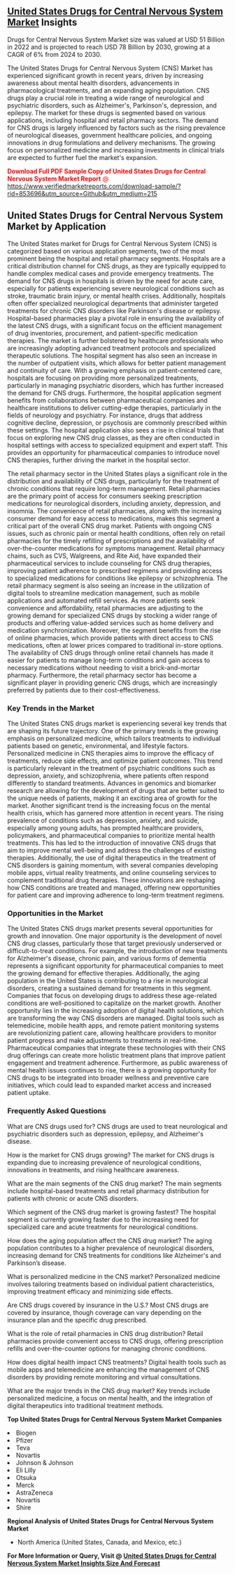 <h2><a href="https://www.verifiedmarketreports.com/download-sample/?rid=853696&amp;utm_source=Github&amp;utm_medium=215" target="_blank">United States Drugs for Central Nervous System Market</a> Insights</h2><p>Drugs for Central Nervous System Market size was valued at USD 51 Billion in 2022 and is projected to reach USD 78 Billion by 2030, growing at a CAGR of 6% from 2024 to 2030.</p><p><p>The United States Drugs for Central Nervous System (CNS) Market has experienced significant growth in recent years, driven by increasing awareness about mental health disorders, advancements in pharmacological treatments, and an expanding aging population. CNS drugs play a crucial role in treating a wide range of neurological and psychiatric disorders, such as Alzheimer's, Parkinson's, depression, and epilepsy. The market for these drugs is segmented based on various applications, including hospital and retail pharmacy sectors. The demand for CNS drugs is largely influenced by factors such as the rising prevalence of neurological diseases, government healthcare policies, and ongoing innovations in drug formulations and delivery mechanisms. The growing focus on personalized medicine and increasing investments in clinical trials are expected to further fuel the market's expansion. <p><span class=""><span style="color: #ff0000;"><strong>Download Full PDF Sample Copy of United States Drugs for Central Nervous System Market Report</strong> @ </span><a href="https://www.verifiedmarketreports.com/download-sample/?rid=853696&amp;utm_source=Github&amp;utm_medium=215" target="_blank">https://www.verifiedmarketreports.com/download-sample/?rid=853696&amp;utm_source=Github&amp;utm_medium=215</a></span></p></p> <h2>United States Drugs for Central Nervous System Market by Application</h2> <p>The United States market for Drugs for Central Nervous System (CNS) is categorized based on various application segments, two of the most prominent being the hospital and retail pharmacy segments. Hospitals are a critical distribution channel for CNS drugs, as they are typically equipped to handle complex medical cases and provide emergency treatments. The demand for CNS drugs in hospitals is driven by the need for acute care, especially for patients experiencing severe neurological conditions such as stroke, traumatic brain injury, or mental health crises. Additionally, hospitals often offer specialized neurological departments that administer targeted treatments for chronic CNS disorders like Parkinson's disease or epilepsy. Hospital-based pharmacies play a pivotal role in ensuring the availability of the latest CNS drugs, with a significant focus on the efficient management of drug inventories, procurement, and patient-specific medication therapies. The market is further bolstered by healthcare professionals who are increasingly adopting advanced treatment protocols and specialized therapeutic solutions. The hospital segment has also seen an increase in the number of outpatient visits, which allows for better patient management and continuity of care. With a growing emphasis on patient-centered care, hospitals are focusing on providing more personalized treatments, particularly in managing psychiatric disorders, which has further increased the demand for CNS drugs. Furthermore, the hospital application segment benefits from collaborations between pharmaceutical companies and healthcare institutions to deliver cutting-edge therapies, particularly in the fields of neurology and psychiatry. For instance, drugs that address cognitive decline, depression, or psychosis are commonly prescribed within these settings. The hospital application also sees a rise in clinical trials that focus on exploring new CNS drug classes, as they are often conducted in hospital settings with access to specialized equipment and expert staff. This provides an opportunity for pharmaceutical companies to introduce novel CNS therapies, further driving the market in the hospital sector. </p> <p>The retail pharmacy sector in the United States plays a significant role in the distribution and availability of CNS drugs, particularly for the treatment of chronic conditions that require long-term management. Retail pharmacies are the primary point of access for consumers seeking prescription medications for neurological disorders, including anxiety, depression, and insomnia. The convenience of retail pharmacies, along with the increasing consumer demand for easy access to medications, makes this segment a critical part of the overall CNS drug market. Patients with ongoing CNS issues, such as chronic pain or mental health conditions, often rely on retail pharmacies for the timely refilling of prescriptions and the availability of over-the-counter medications for symptoms management. Retail pharmacy chains, such as CVS, Walgreens, and Rite Aid, have expanded their pharmaceutical services to include counseling for CNS drug therapies, improving patient adherence to prescribed regimens and providing access to specialized medications for conditions like epilepsy or schizophrenia. The retail pharmacy segment is also seeing an increase in the utilization of digital tools to streamline medication management, such as mobile applications and automated refill services. As more patients seek convenience and affordability, retail pharmacies are adjusting to the growing demand for specialized CNS drugs by stocking a wider range of products and offering value-added services such as home delivery and medication synchronization. Moreover, the segment benefits from the rise of online pharmacies, which provide patients with direct access to CNS medications, often at lower prices compared to traditional in-store options. The availability of CNS drugs through online retail channels has made it easier for patients to manage long-term conditions and gain access to necessary medications without needing to visit a brick-and-mortar pharmacy. Furthermore, the retail pharmacy sector has become a significant player in providing generic CNS drugs, which are increasingly preferred by patients due to their cost-effectiveness. </p> <h3>Key Trends in the Market</h3> <p>The United States CNS drugs market is experiencing several key trends that are shaping its future trajectory. One of the primary trends is the growing emphasis on personalized medicine, which tailors treatments to individual patients based on genetic, environmental, and lifestyle factors. Personalized medicine in CNS therapies aims to improve the efficacy of treatments, reduce side effects, and optimize patient outcomes. This trend is particularly relevant in the treatment of psychiatric conditions such as depression, anxiety, and schizophrenia, where patients often respond differently to standard treatments. Advances in genomics and biomarker research are allowing for the development of drugs that are better suited to the unique needs of patients, making it an exciting area of growth for the market. Another significant trend is the increasing focus on the mental health crisis, which has garnered more attention in recent years. The rising prevalence of conditions such as depression, anxiety, and suicide, especially among young adults, has prompted healthcare providers, policymakers, and pharmaceutical companies to prioritize mental health treatments. This has led to the introduction of innovative CNS drugs that aim to improve mental well-being and address the challenges of existing therapies. Additionally, the use of digital therapeutics in the treatment of CNS disorders is gaining momentum, with several companies developing mobile apps, virtual reality treatments, and online counseling services to complement traditional drug therapies. These innovations are reshaping how CNS conditions are treated and managed, offering new opportunities for patient care and improving adherence to long-term treatment regimens. </p> <h3>Opportunities in the Market</h3> <p>The United States CNS drugs market presents several opportunities for growth and innovation. One major opportunity is the development of novel CNS drug classes, particularly those that target previously underserved or difficult-to-treat conditions. For example, the introduction of new treatments for Alzheimer's disease, chronic pain, and various forms of dementia represents a significant opportunity for pharmaceutical companies to meet the growing demand for effective therapies. Additionally, the aging population in the United States is contributing to a rise in neurological disorders, creating a sustained demand for treatments in this segment. Companies that focus on developing drugs to address these age-related conditions are well-positioned to capitalize on the market growth. Another opportunity lies in the increasing adoption of digital health solutions, which are transforming the way CNS disorders are managed. Digital tools such as telemedicine, mobile health apps, and remote patient monitoring systems are revolutionizing patient care, allowing healthcare providers to monitor patient progress and make adjustments to treatments in real-time. Pharmaceutical companies that integrate these technologies with their CNS drug offerings can create more holistic treatment plans that improve patient engagement and treatment adherence. Furthermore, as public awareness of mental health issues continues to rise, there is a growing opportunity for CNS drugs to be integrated into broader wellness and preventive care initiatives, which could lead to expanded market access and increased patient uptake. </p> <h3>Frequently Asked Questions</h3> <p>What are CNS drugs used for? CNS drugs are used to treat neurological and psychiatric disorders such as depression, epilepsy, and Alzheimer's disease.</p> <p>How is the market for CNS drugs growing? The market for CNS drugs is expanding due to increasing prevalence of neurological conditions, innovations in treatments, and rising healthcare awareness.</p> <p>What are the main segments of the CNS drug market? The main segments include hospital-based treatments and retail pharmacy distribution for patients with chronic or acute CNS disorders.</p> <p>Which segment of the CNS drug market is growing fastest? The hospital segment is currently growing faster due to the increasing need for specialized care and acute treatments for neurological conditions.</p> <p>How does the aging population affect the CNS drug market? The aging population contributes to a higher prevalence of neurological disorders, increasing demand for CNS treatments for conditions like Alzheimer's and Parkinson’s disease.</p> <p>What is personalized medicine in the CNS market? Personalized medicine involves tailoring treatments based on individual patient characteristics, improving treatment efficacy and minimizing side effects.</p> <p>Are CNS drugs covered by insurance in the U.S.? Most CNS drugs are covered by insurance, though coverage can vary depending on the insurance plan and the specific drug prescribed.</p> <p>What is the role of retail pharmacies in CNS drug distribution? Retail pharmacies provide convenient access to CNS drugs, offering prescription refills and over-the-counter options for managing chronic conditions.</p> <p>How does digital health impact CNS treatments? Digital health tools such as mobile apps and telemedicine are enhancing the management of CNS disorders by providing remote monitoring and virtual consultations.</p> <p>What are the major trends in the CNS drug market? Key trends include personalized medicine, a focus on mental health, and the integration of digital therapeutics into traditional treatment methods.</p> </p><p><strong>Top United States Drugs for Central Nervous System Market Companies</strong></p><div data-test-id=""><p><li>Biogen</li><li> Pfizer</li><li> Teva</li><li> Novartis</li><li> Johnson & Johnson</li><li> Eli Lilly</li><li> Otsuka</li><li> Merck</li><li> AstraZeneca</li><li> Novartis</li><li> Shire</li></p><div><strong>Regional Analysis of&nbsp;United States Drugs for Central Nervous System Market</strong></div><ul><li dir="ltr"><p dir="ltr">North America&nbsp;(United States, Canada, and Mexico, etc.)</p></li></ul><p><strong>For More Information or Query, Visit @&nbsp;</strong><strong><a href="https://www.verifiedmarketreports.com/product/drugs-for-central-nervous-system-market/?utm_source=Github&amp;utm_medium=215" target="_blank">United States Drugs for Central Nervous System Market Insights Size And Forecast</a></strong></p></div>
